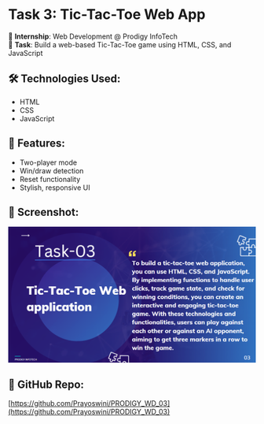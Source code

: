 # Task 3: Tic-Tac-Toe Web App

🚀 **Internship**: Web Development @ Prodigy InfoTech  
📁 **Task**: Build a web-based Tic-Tac-Toe game using HTML, CSS, and JavaScript

## 🛠️ Technologies Used:
- HTML
- CSS
- JavaScript

## 🧠 Features:
- Two-player mode
- Win/draw detection
- Reset functionality
- Stylish, responsive UI

## 📸 Screenshot:
![Tic-Tac-Toe](Task3.png)

## 🔗 GitHub Repo:
[https://github.com/Prayoswini/PRODIGY_WD_03](https://github.com/Prayoswini/PRODIGY_WD_03)

